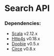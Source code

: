 Search API
======

### Dependencies:
- [Scala] v2.12.x
- [Http4s] v0.18.x
- [Doobie] v0.5.x
- [Circe] v0.8.x

[Scala]:https://www.scala-lang.org/
[Http4s]:http://http4s.org/
[Doobie]:http://tpolecat.github.io/doobie/
[Circe]:https://circe.github.io/circe/
[1]:https://slides.com/cspinetta-desp/stack-web-funcional/